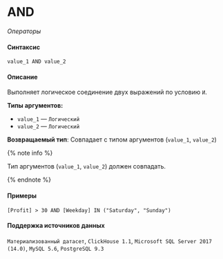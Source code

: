 # AND

_Операторы_

#### Синтаксис


```
value_1 AND value_2
```

#### Описание
Выполняет логическое соединение двух выражений по условию `И`.

**Типы аргументов:**
- `value_1` — `Логический`
- `value_2` — `Логический`


**Возвращаемый тип**: Совпадает с типом аргументов (`value_1`, `value_2`)

{% note info %}

Тип аргументов (`value_1`, `value_2`) должен совпадать.

{% endnote %}



#### Примеры

```
[Profit] > 30 AND [Weekday] IN ("Saturday", "Sunday")
```


#### Поддержка источников данных

`Материализованный датасет`, `ClickHouse 1.1`, `Microsoft SQL Server 2017 (14.0)`, `MySQL 5.6`, `PostgreSQL 9.3`
